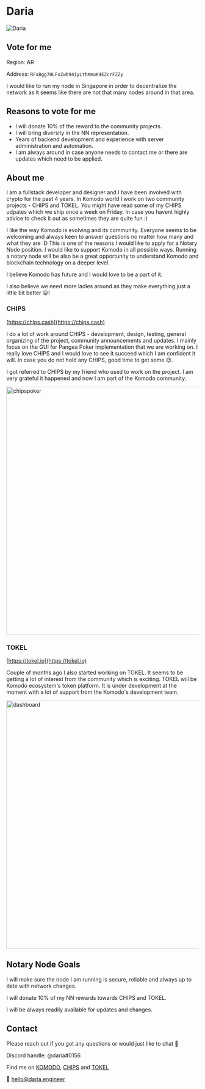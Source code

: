 # Daria

![Daria](https://user-images.githubusercontent.com/2395326/113465582-4e378f00-945f-11eb-8ec3-7d7fff233bfd.jpg)


## Vote for me

Region: AR

Address: `RFxBgg7HLFxZwb94iyLthKmuK4EZcrFZZy`

I would like to run my node in Singapore in order to decentralize the network as it seems like there are not that many nodes around in that area.

## Reasons to vote for me

- I will donate 10% of the reward to the community projects.
- I will bring diversity in the NN representation.
- Years of backend development and experience with server administration and automation.
- I am always around in case anyone needs to contact me or there are updates which need to be applied.

## About me

I am a fullstack developer and designer and I have been involved with crypto for the past 4 years. In Komodo world I work on two community projects - CHIPS and TOKEL. You might have read some of my CHIPS udpates which we ship once a week on Friday. In case you havent highly advice to check it out as sometimes they are quite fun :) 

I like the way Komodo is evolving and its community. Everyone seems to be welcoming and always keen to answer questions no matter how many and what they are :D This is one of the reasons I would like to apply for a Notary Node position. I would like to support Komodo in all possible ways. Running a notary node will be also be a great opportunity to understand Komodo and blockchain technology on a deeper level.

I believe Komodo has future and I would love to be a part of it.

I also believe we need more ladies around as they make everything just a little bit better 😜!

### CHIPS

[https://chips.cash](https://chips.cash)

I do a lot of work around CHIPS - development, design, testing, general organizing of the project, community announcements and updates. I mainly focus on the GUI for Pangea Poker implementation that we are working on. I really love CHIPS and I would love to see it succeed which I am confident it will. In case you do not hold any CHIPS, good time to get some 😉.

I got referred to CHIPS by my friend who used to work on the project. I am very grateful it happened and now I am part of the Komodo community.

<img alt="chipspoker" src="https://user-images.githubusercontent.com/2395326/113466265-a8871e80-9464-11eb-9349-51c2d5e89564.jpg" width="650" />


### TOKEL

[https://tokel.io](https://tokel.io)

Couple of months ago I also started working on TOKEL. It seems to be getting a lot of interest from the community which is exciting. TOKEL will be Komodo ecosystem's token platform. It is under development at the moment with a lot of support from the Komodo's development team.

<img width="650" alt="dashboard" src="https://user-images.githubusercontent.com/2395326/113466250-7fff2480-9464-11eb-9ec4-74848db0e088.png">

## Notary Node Goals

I will make sure the node I am running is secure, reliable and always up to date with network changes. 

I will donate 10% of my NN rewards towards CHIPS and TOKEL.

I will be always readily available for updates and changes.

## Contact

Please reach out if you got any questions or would just like to chat 🙂

Discord handle: @daria#0156

Find me on [KOMODO](https://discord.gg/yx5E7uR6z3), [CHIPS](https://discord.gg/539Cd6NZZM) and [TOKEL](https://discord.gg/QU6dgYcXSf)

📧 [hello@daria.engineer](hello@daria.engineer)

